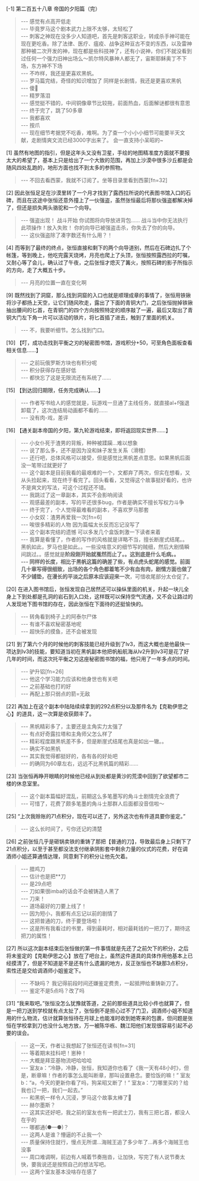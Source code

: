 
[-1] 第二百五十八章 帝国的夕阳篇（完）
>--- 感觉有点高开低走<br>
>--- 毕竟罗马这个剧本武力上限不太够，太轻松了<br>
>--- 刺客之神现在没多少人知道吧，首先是刺客这职业，转成杀手神可能在现在更吃香。除了法律、医疗、瘟疫、战争这种亘古不变的东西，以及雷神那种被二次开发的神，现在都是些科技神了，还有小说神，你们不就没看到过任何一个强力旧神出场么～凯尔特风暴神人都无了，宙斯耶稣奥丁不下场，东方神不下场<br>
>--- 不咋样，我还是更喜欢黑帆。<br>
>--- 罗马篇完结，奇怪的知识增加了
同样是长剧情，我还是更喜欢黑帆<br>
>--- 傻🌸<br>
>--- 精罗落泪<br>
>--- 感觉挺不错的，中间铜像章节比较拖，前面热血，后面解谜都很有意思<br>
>--- 终于完了，跳了50多章<br>
>--- 我都喜欢<br>
>--- 按爪<br>
>--- 现在细节考据党不吃香，难啊。为了查一个小小小细节可能要半天文献，走剧情爽文流已经3000字出来了。
会一直支持小呆昭的~<br>

[1] 虽然有地图的指引，但是这年头又没有卫星，手绘的地图精准度方面就不要报太大的希望了，基本上只是给出了一个大致的范围，再加上沙漠中很多沙丘都是会随风四处乱跑的，地形方面也找不到太多的参照物。
>--- 不回去看西蒙，我就不订阅了。坐等目录里看到西蒙[fn=32]<br>

[2] 因此张恒足足在沙漠里转了一个月才找到了露西拉所说的代表图书馆入口的石碑，而且在这途中张恒还意外撞上了一伙强盗，虽然张恒最后将那伙强盗都解决掉了，但还是损失两头骆驼和一个向导。
>--- 强盗出现！
战斗开始
你试图将向导放进背包……
战斗当中你无法执行此项操作！放入失败！
你的向导已被强盗击杀，你失去了你的向导。<br>
>--- 这伙强盗除了凑字数还有什么用？！<br>

[4] 而等到了最终的终点，张恒直接和剩下的两个向导道别，然后在石碑边扎了个帐篷，等到晚上，他吃完露天烧烤，月亮也爬上了头顶，张恒按照露西拉的叮嘱，又耐心等了会儿，确认过了午夜，之后张恒才熄灭了篝火，按照石碑的影子所指示的方向，走了大概五十步。
>--- 月亮的位置一直在变化啊<br>

[9] 既然找到了洞窟，那么找到洞窟的入口也就是顺理成章的事情了，张恒用铁锹将沙子都扬上天空，让它们随风吹走，露出了下面的青铜大门，之后张恒抛掉铁锹抽出腰间的匕首，在青铜门的四个方向按照特定的顺序敲了一遍，最后又取出了青铜大门左下角一片可以活动的铁片，将匕首插了进去，触到了里面的机关。
>--- 不，我要听细节。怎么找到门口。<br>

[10] 【叮，成功击找到平衡之刃的秘密图书馆，游戏积分+50，可至角色面板查看相关信息……】
>--- 之前玩俄罗斯方块也有积分呢<br>
>--- 积分获得存在感好低<br>
>--- 都快忘了这是无限流还有系统了……<br>

[15] 【到达回归期限，任务完成确认……】
>--- 作者写书给人的感觉就是，玩游戏一旦通了主线任务，就直接al+f强退卸载了，这次连结局动画都不看的……<br>
>--- 没有肉-戏，差评<br>

[16] 【通关副本帝国的夕阳，第九轮游戏结束，即将返回现实世界……】
>--- 小女仆死于渣男的背叛，种种被蹂躏…难以想象<br>
>--- 说了那么多，还不是因为没和妹子发生关系（滑稽）<br>
>--- 还行吧，总体风格可以接受，但是感觉比黑帆差点意思。如果黑帆后面没一笔带过就更好了<br>
>--- 这个副本是目前我看的最艰难的一个，文都弃了两次，但实在想看，又从头捡起来，现在终于看完了。回头看看，又觉得这个故事挺好看的，也许不是爽文的写法，可这个过程还不错。<br>
>--- 我跳过了这一章副本，其实不会影响阅读<br>
>--- 观感最差的副本，写的平还很多bug，作者是确实不擅长写权力斗争<br>
>--- 终于完了，个人觉得最难看的副本，不喜欢罗马那套<br>
>--- 小女奴：渣男再爱我一次[fn=6]<br>
>--- 唉很多精彩的人物 因为篇幅太长反而忘记没写了<br>
>--- 这个副本完结的遗憾 可以多发几个盒饭刺激一下读者来着<br>
>--- 我算是看懂了，作者的写作的风格就是详略不当，擅长断崖式结尾。。黑帆如此，罗马也是如此。。一些没啥意义的细节写的贼细，然后大剧情瞬间跳过。。感觉就是**阶段刚开始就戛然而止了。。这到底是什么毛病。。<br>
>--- 同样的长度，相比于黑帆这篇的确差了些，有点虎头蛇尾的感觉。前面几十章写得很细致，出场的各个角色都着笔不少有血有肉，剧情方面也做了不少铺垫，在漫长的平淡之后原本应该迎来一次**，可惜收尾部分太仓促了。<br>

[20] 在进入图书馆后，张恒发现自己居然还可以操纵里面的机关，升起一块儿全身上下到处都是孔洞的岩石到入口处，这样既可以保持空气流通，又不会让路过的人发现地下图书馆的存在，因此张恒在下面待的还挺愉快的。
>--- 转角看到椅子上的阿泰尔尸体<br>
>--- 有谁不喜欢秘密基地呢<br>
>--- 超快乐的摸鱼，还不会被发现<br>

[21] 到了第六个月的时候他的刺客技能已经升级到了lv3，而这大概也是他最快一项达到lv3的技能，要知道当初在黑帆副本他把帆船航海从lv2升到lv3可是花了好几年的时间，而这次托平衡之刃这座秘密图书馆的福，他只用了一年多点的时间。
>--- 驴升铝[fn=26]<br>
>--- 他这个学习能力应该和他身世也有关吧<br>
>--- 之前基础也打的好<br>
>--- 再配上那只弱点的箭=无敌<br>

[22] 再加上在这个副本中陆陆续续拿到的292点积分以及那件名为【克勒伊思之心】的道具，这一次算是收获颇丰了。
>--- 黑帆精彩多了，主要还是主角实力太强了<br>
>--- 有点好奇露拉塔和主角师父怎么样了<br>
>--- 精彩程度跟黑帆差不多，但是断崖式结尾也真是如出一辙。。<br>
>--- 确实不如黑帆<br>
>--- 其实我觉得都挺好的，各有各的好处吧<br>
>--- 的确同为60章左右，远远不比黑帆篇的精彩……<br>

[23] 当张恒再睁开眼睛的时候他已经从到处都是黄沙的荒漠中回到了欲望都市二楼的休息室里。
>--- 这个副本篇幅好混乱，前期这么多笔墨写的角斗士剧情完全浪费了<br>
>--- 可惜了，花费了颇多笔墨的角斗士那群人后面都没音信啦～<br>

[25] “上次我赊账的71点积分，现在可以还了，另外这次也有件道具要你鉴定。”
>--- 这么长时间了，亏你还记的清楚<br>

[26] 之前张恒几乎是砸锅卖铁的重铸了那把【普通的刀】，导致最后身上只剩下了21点积分，以至于甚至都没法支付继承阴影套中剩余力量的仪式的花费，好在调酒师小姐还算通情达理，同意剩下的积分让他先欠着。
>--- 腊鸡刀<br>
>--- 估计也是把**刀<br>
>--- 是29点吧<br>
>--- 刀如果很imba的话会不会被铸造人黑了<br>
>--- 刀来！<br>
>--- 道场最好的刀要上线了！<br>
>--- 因为短小，我都有点忘记以前的剧情了<br>
>--- 这把普通的刀，终于要登场啦！<br>
>--- 这是所有我看过的书里，得到最耗时，相对最耗钱的一把刀了，期待这把刀的属性！<br>

[27] 所以这次副本结束后张恒做的第一件事情就是先还了之前欠下的积分，之后将未鉴定的【克勒伊思之心】放在了吧台上，虽然这件道具的具体作用他基本上已经摸清了，但是不知道是不是还有什么遗漏的地方，反正张恒也不缺那3点积分，索性还是交给调酒师小姐鉴定下。
>--- 不缺吗？
我记得前段时间还嫌鉴定费贵，一起抵押给重铸新刀了。<br>
>--- 鉴定不是5点吗？改了吗<br>

[31] “我来取吧。”张恒没怎么犹豫就答道，之前的那些道具比较小件也就算了，但是一把刀送到学校就有点太扯了，张恒倒不是担心过不了门卫，调酒师小姐不知道用的什么物流，估计就算张恒待在月球上也能准时收到她寄来的包裹，但问题是张恒在学校拿到刀也没什么地方放，万一被陈华栋、魏江阳他们发现很容易引起不必要的误会。
>--- 这一天，作者让我想起了张恒还在读书[fn=31]<br>
>--- 等着期末挂科吧！崽种！<br>
>--- 大概是拜亚基物流吧哈哈哈<br>
>--- 室友a：“冷静，冷静，张恒，我知道你也看了《我一天有48小时》，但是，断章嘛！作者的事怎么能叫断章，那叫设置悬念。要恰饭的嘛！”
室友b：“a，今天的更新你看了吗，狗呆昭又断了！”
室友a：“刀哪里买的？给我也订一把，我们一起去。”<br>
>--- 和黑帆一样令人沉浸，罗马这个故事太棒了👏<br>
>--- 赫尔墨斯？<br>
>--- 这其实还好吧，我之前的室友也有一把武士刀，我有三把匕首，都没人在乎的<br>
>--- 哪都通(●—●)？<br>
>--- 这两人是谁？懵逼的不止我一个<br>
>--- 质量保持住就行，慢点无所谓...海贼王追了多少年了...再多个海贼王也没事<br>
>--- 周口难调啊，前边有人喊着节奏拖沓，让加快，写完了有人说节奏太快，要我说还是按照自己的想法写吧。<br>
>--- 这两个室友基本没啥存在感了<br>
